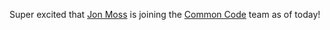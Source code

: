 <!-- slug: 2017/04/03/21 -->
<!-- published: 2017-04-03T04:11:40.567Z -->

Super excited that [Jon Moss](https://twitter.com/a_musing_moose) is joining the [Common Code](https://twitter.com/commoncode) team as of today!
